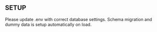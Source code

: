 ## SETUP
Please update .env with correct database settings.
Schema migration and dummy data is setup automatically on load.
